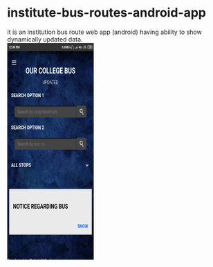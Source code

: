# institute-bus-routes-android-app
it is an institution bus route web app (android) having ability to show dynamically updated data.  
<img src="/images/home.png" width="200" height="500">


